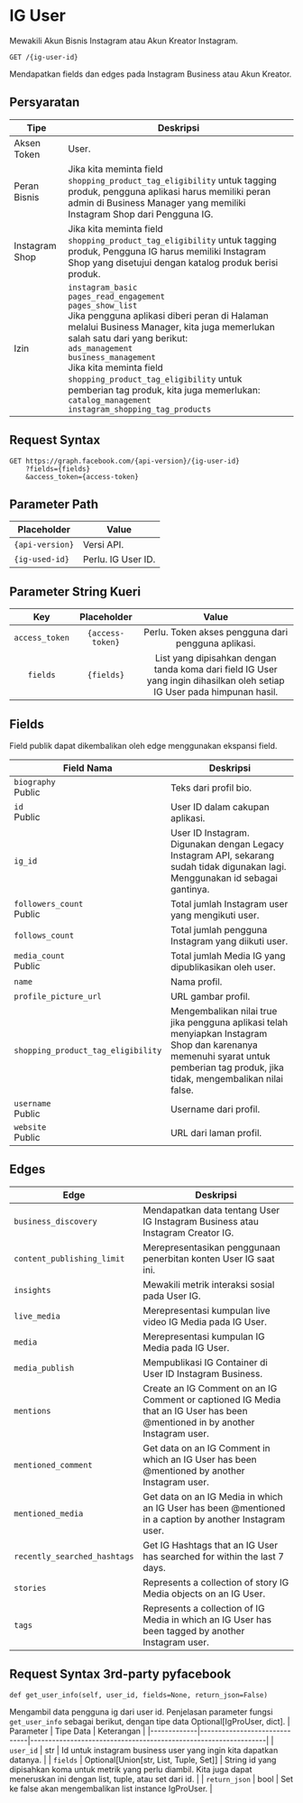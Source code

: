 # IG User

Mewakili Akun Bisnis Instagram atau Akun Kreator Instagram. 

```
GET /{ig-user-id}
```
Mendapatkan fields dan edges pada Instagram Business atau Akun Kreator.

## Persyaratan

| Tipe           | Deskripsi                                                                                                                                                                                                                                                                                                                                                        |
|----------------|--------------------------------------------------------------------------------------------------------------------------------------------------------------------------------------------------------------------------------------------------------------------------------------------------------------------------------------------------------------------|
| Aksen Token  | User.                                                                                                                                                                                                                                                                                                                                                              |
| Peran Bisnis | Jika kita meminta field ``shopping_product_tag_eligibility`` untuk tagging produk, pengguna aplikasi harus memiliki peran admin di Business Manager yang memiliki Instagram Shop dari Pengguna IG.                                                                                                                                                                        |
| Instagram Shop | Jika kita meminta field ``shopping_product_tag_eligibility`` untuk tagging produk, Pengguna IG harus memiliki Instagram Shop yang disetujui dengan katalog produk berisi produk.                                                                                                                                                                                 |
| Izin    | ``instagram_basic`` <br /> ``pages_read_engagement`` <br /> ``pages_show_list`` <br /> Jika pengguna aplikasi diberi peran di Halaman melalui Business Manager, kita juga memerlukan salah satu dari yang berikut: <br />``ads_management`` <br /> ``business_management`` <br /> Jika kita meminta field ``shopping_product_tag_eligibility`` untuk pemberian tag produk, kita juga memerlukan: <br /> ``catalog_management`` <br /> ``instagram_shopping_tag_products`` <br /> |

## Request Syntax

```
GET https://graph.facebook.com/{api-version}/{ig-user-id}
    ?fields={fields}
    &access_token={access-token}
```

## Parameter Path

| Placeholder   | Value                  |
|---------------|------------------------|
| ``{api-version}`` | Versi API.           |
| ``{ig-used-id}`` | Perlu. IG User ID. |

## Parameter String Kueri

|      Key     |   Placeholder  |                       Value                       |
|:------------:|:--------------:|:-------------------------------------------------:|
| ``access_token`` | ``{access-token}`` | Perlu. Token akses pengguna dari pengguna aplikasi.           |
| ``fields``       | ``{fields}``       | List yang dipisahkan dengan tanda koma dari field IG User yang ingin dihasilkan oleh setiap IG User pada himpunan hasil.|

## Fields
Field publik dapat dikembalikan oleh edge menggunakan ekspansi field.

| Field Nama                       | Deskripsi                                                                                                                      |
|----------------------------------|-----------------------------------------------------------------------------------------------------------------------------------|
| ``biography`` <br />Public                 | Teks dari profil bio.                                                                                                                 |
| ``id`` <br /> Public                        |User ID dalam cakupan aplikasi.                                                                                                               |
| ``ig_id``                            | User ID Instagram. Digunakan dengan Legacy Instagram API, sekarang sudah tidak digunakan lagi. Menggunakan id sebagai gantinya.                                                |
| ``followers_count`` <br /> Public           | Total jumlah Instagram user yang mengikuti user.                                                                  |
| ``follows_count``                    | Total jumlah pengguna Instagram yang diikuti user.                                                                            |
| ``media_count`` <br /> Public               | Total jumlah Media IG yang dipublikasikan oleh user.                                                                                  |
| ``name``                             | Nama profil.                                                                                                                   |
| ``profile_picture_url``              | URL gambar profil.                                                                                                              |
| ``shopping_product_tag_eligibility`` | Mengembalikan nilai true jika pengguna aplikasi telah menyiapkan Instagram Shop dan karenanya memenuhi syarat untuk pemberian tag produk, jika tidak, mengembalikan nilai false. |
| ``username`` <br /> Public                  | Username dari profil.                                                                                                                 |
| ``website`` <br /> Public                   | URL dari laman profil.                                                                                                              |

## Edges

| Edge                       | Deskripsi                                                                                                                   |
|----------------------------|-------------------------------------------------------------------------------------------------------------------------------|
| ``business_discovery``         | Mendapatkan data tentang User IG Instagram Business atau Instagram Creator IG.                                                        |
| ``content_publishing_limit``   | Merepresentasikan penggunaan penerbitan konten User IG saat ini.                                                                     |
| ``insights``                   | Mewakili metrik interaksi sosial pada User IG.                                                                          |
| ``live_media``                 | Merepresentasi kumpulan live video IG Media pada IG User.                                                                 |
| ``media``                      | Merepresentasi kumpulan IG Media pada IG User.                                                                           |
| ``media_publish``              | Mempublikasi IG Container di User ID Instagram Business.                                                                     |
| ``mentions``                   | Create an IG Comment on an IG Comment or captioned IG Media that an IG User has been @mentioned in by another Instagram user. |
| ``mentioned_comment``          | Get data on an IG Comment in which an IG User has been @mentioned by another Instagram user.                                  |
| ``mentioned_media``            | Get data on an IG Media in which an IG User has been @mentioned in a caption by another Instagram user.                       |
| ``recently_searched_hashtags`` | Get IG Hashtags that an IG User has searched for within the last 7 days.                                                      |
| ``stories``                    | Represents a collection of story IG Media objects on an IG User.                                                              |
| ``tags``                       | Represents a collection of IG Media in which an IG User has been tagged by another Instagram user.                            |

## Request Syntax 3rd-party pyfacebook

```
def get_user_info(self, user_id, fields=None, return_json=False)
```

Mengambil data pengguna ig dari user id. Penjelasan parameter fungsi ``get_user_info`` sebagai berikut, dengan tipe data Optional[IgProUser, dict].
| Parameter   | Tipe Data                    | Keterangan                                                      |
|-------------|------------------------------|-----------------------------------------------------------------|
| ``user_id``     | str                          | Id untuk instagram business user yang ingin kita dapatkan datanya.                    |
| ``fields``      | Optional[Union[str, List, Tuple, Set]] | String id yang dipisahkan koma untuk metrik yang perlu diambil. Kita juga dapat meneruskan ini dengan list, tuple, atau set dari id. |
| ``return_json`` | bool                         | Set ke false akan mengembalikan list instance IgProUser.    |

